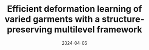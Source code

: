 ---
title: "Efficient deformation learning of varied garments with a structure-preserving multilevel framework"
collection: publications
permalink: /publication/2024-psd-unet
date: 2024-04-06
venue: 'ACM SIGGRAPH Symposium on Interactive 3D Graphics and Games'
link: 'https://i3dsymposium.org/2024/index.html'
paperurl: '/files/pdf/research/202404psdunet-I3D.pdf'
book: 'https://li-tianxing.github.io/#featured'
citation: '<a href="https://li-tianxing.github.io/">Tianxing Li</a>, Rui Shi, <a href="https://orcid.org/0009-0008-5253-4764">Zihui Li</a>, <a href="https://graphics.c.u-tokyo.ac.jp/hp/kanai/">Takashi Kanai</a>, <a href="https://www.researchgate.net/scientific-contributions/Qing-Zhu-2164787753">Qing Zhu</a>. <i>ACM SIGGRAPH Symposium on Interactive 3D Graphics and Games</i>, 2020, Article No. 5.'
---